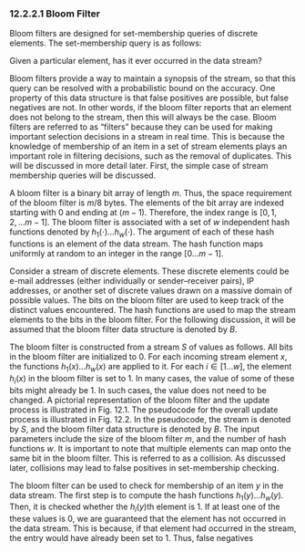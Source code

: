 
### 12.2.2.1 Bloom Filter

Bloom filters are designed for set-membership queries of discrete elements. The set-membership query is as follows:

Given a particular element, has it ever occurred in the data stream?

Bloom filters provide a way to maintain a synopsis of the stream, so that this query can be resolved with a probabilistic bound on the accuracy. One property of this data structure is that false positives are possible, but false negatives are not. In other words, if the bloom filter reports that an element does not belong to the stream, then this will always be the case. Bloom filters are referred to as “filters” because they can be used for making important selection decisions in a stream in real time. This is because the knowledge of membership of an item in a set of stream elements plays an important role in filtering decisions, such as the removal of duplicates. This will be discussed in more detail later. First, the simple case of stream membership queries will be discussed.

A bloom filter is a binary bit array of length $m$. Thus, the space requirement of the bloom filter is $m/8$ bytes. The elements of the bit array are indexed starting with 0 and ending at $(m - 1)$. Therefore, the index range is $[0, 1, 2, ... m - 1]$. The bloom filter is associated with a set of $w$ independent hash functions denoted by $h_1(\cdot) \ldots h_w(\cdot)$. The argument of each of these hash functions is an element of the data stream. The hash function maps uniformly at random to an integer in the range $[0 \ldots m - 1]$.

Consider a stream of discrete elements. These discrete elements could be e-mail addresses (either individually or sender–receiver pairs), IP addresses, or another set of discrete values drawn on a massive domain of possible values. The bits on the bloom filter are used to keep track of the distinct values encountered. The hash functions are used to map the stream elements to the bits in the bloom filter. For the following discussion, it will be assumed that the bloom filter data structure is denoted by $B$.

The bloom filter is constructed from a stream $S$ of values as follows. All bits in the bloom filter are initialized to 0. For each incoming stream element $x$, the functions $h_1(x) \ldots h_w(x)$ are applied to it. For each $i \in [1 \ldots w]$, the element $h_i(x)$ in the bloom filter is set to 1. In many cases, the value of some of these bits might already be 1. In such cases, the value does not need to be changed. A pictorial representation of the bloom filter and the update process is illustrated in Fig. 12.1. The pseudocode for the overall update process is illustrated in Fig. 12.2. In the pseudocode, the stream is denoted by $S$, and the bloom filter data structure is denoted by $B$. The input parameters include the size of the bloom filter $m$, and the number of hash functions $w$. It is important to note that multiple elements can map onto the same bit in the bloom filter. This is referred to as a collision. As discussed later, collisions may lead to false positives in set-membership checking.

The bloom filter can be used to check for membership of an item $y$ in the data stream. The first step is to compute the hash functions $h_1(y) \ldots h_w(y)$. Then, it is checked whether the $h_i(y)$th element is 1. If at least one of the these values is 0, we are guaranteed that the element has not occurred in the data stream. This is because, if that element had occurred in the stream, the entry would have already been set to 1. Thus, false negatives
